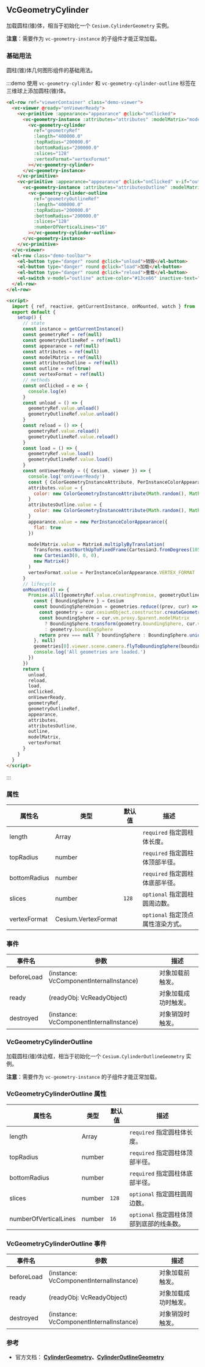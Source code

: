 ## VcGeometryCylinder

加载圆柱(锥)体，相当于初始化一个 `Cesium.CylinderGeometry` 实例。

**注意**：需要作为 `vc-geometry-instance` 的子组件才能正常加载。

### 基础用法

圆柱(锥)体几何图形组件的基础用法。

:::demo 使用 `vc-geometry-cylinder` 和 `vc-geometry-cylinder-outline` 标签在三维球上添加圆柱(锥)体。

```html
<el-row ref="viewerContainer" class="demo-viewer">
  <vc-viewer @ready="onViewerReady">
    <vc-primitive :appearance="appearance" @click="onClicked">
      <vc-geometry-instance :attributes="attributes" :modelMatrix="modelMatrix">
        <vc-geometry-cylinder
          ref="geometryRef"
          :length="400000.0"
          :topRadius="200000.0"
          :bottomRadius="200000.0"
          :slices="128"
          :vertexFormat="vertexFormat"
        ></vc-geometry-cylinder>
      </vc-geometry-instance>
    </vc-primitive>
    <vc-primitive :appearance="appearance" @click="onClicked" v-if="outline">
      <vc-geometry-instance :attributes="attributesOutline" :modelMatrix="modelMatrix">
        <vc-geometry-cylinder-outline
          ref="geometryOutlineRef"
          :length="400000.0"
          :topRadius="200000.0"
          :bottomRadius="200000.0"
          :slices="128"
          :numberOfVerticalLines="16"
        ></vc-geometry-cylinder-outline>
      </vc-geometry-instance>
    </vc-primitive>
  </vc-viewer>
  <el-row class="demo-toolbar">
    <el-button type="danger" round @click="unload">销毁</el-button>
    <el-button type="danger" round @click="load">加载</el-button>
    <el-button type="danger" round @click="reload">重载</el-button>
    <el-switch v-model="outline" active-color="#13ce66" inactive-text="边框"> </el-switch>
  </el-row>
</el-row>

<script>
  import { ref, reactive, getCurrentInstance, onMounted, watch } from 'vue'
  export default {
    setup() {
      // state
      const instance = getCurrentInstance()
      const geometryRef = ref(null)
      const geometryOutlineRef = ref(null)
      const appearance = ref(null)
      const attributes = ref(null)
      const modelMatrix = ref(null)
      const attributesOutline = ref(null)
      const outline = ref(true)
      const vertexFormat = ref(null)
      // methods
      const onClicked = e => {
        console.log(e)
      }
      const unload = () => {
        geometryRef.value.unload()
        geometryOutlineRef.value.unload()
      }
      const reload = () => {
        geometryRef.value.reload()
        geometryOutlineRef.value.reload()
      }
      const load = () => {
        geometryRef.value.load()
        geometryOutlineRef.value.load()
      }
      const onViewerReady = ({ Cesium, viewer }) => {
        console.log('onViewerReady')
        const { ColorGeometryInstanceAttribute, PerInstanceColorAppearance, Matrix4, Cartesian3, Transforms } = Cesium
        attributes.value = {
          color: new ColorGeometryInstanceAttribute(Math.random(), Math.random(), Math.random(), 0.5)
        }
        attributesOutline.value = {
          color: new ColorGeometryInstanceAttribute(Math.random(), Math.random(), Math.random())
        }
        appearance.value = new PerInstanceColorAppearance({
          flat: true
        })

        modelMatrix.value = Matrix4.multiplyByTranslation(
          Transforms.eastNorthUpToFixedFrame(Cartesian3.fromDegrees(105.0, 35.0)),
          new Cartesian3(0, 0, 0),
          new Matrix4()
        )
        vertexFormat.value = PerInstanceColorAppearance.VERTEX_FORMAT
      }
      // lifecycle
      onMounted(() => {
        Promise.all([geometryRef.value.creatingPromise, geometryOutlineRef.value.creatingPromise]).then(geometries => {
          const { BoundingSphere } = Cesium
          const boundingSphereUnion = geometries.reduce((prev, cur) => {
            const geometry = cur.cesiumObject.constructor.createGeometry(cur.cesiumObject)
            const boundingSphere = cur.vm.proxy.$parent.modelMatrix
              ? BoundingSphere.transform(geometry.boundingSphere, cur.vm.proxy.$parent.modelMatrix)
              : geometry.boundingSphere
            return prev === null ? boundingSphere : BoundingSphere.union(prev, boundingSphere)
          }, null)
          geometries[0].viewer.scene.camera.flyToBoundingSphere(boundingSphereUnion)
          console.log('All geometries are loaded.')
        })
      })
      return {
        unload,
        reload,
        load,
        onClicked,
        onViewerReady,
        geometryRef,
        geometryOutlineRef,
        appearance,
        attributes,
        attributesOutline,
        outline,
        modelMatrix,
        vertexFormat
      }
    }
  }
</script>
```

:::

### 属性

| 属性名       | 类型   | 默认值 | 描述                              |
| ------------ | ------ | ------ | --------------------------------- |
| length       | Array  |        | `required` 指定圆柱体长度。       |
| topRadius    | number |        | `required` 指定圆柱体顶部半径。   |
| bottomRadius | number |        | `required` 指定圆柱体底部半径。   |
| slices       | number | `128`  | `optional` 指定圆柱圆周边数。     |
| vertexFormat | Cesium.VertexFormat |        | `optional` 指定顶点属性渲染方式。 |

### 事件

| 事件名     | 参数                                    | 描述                 |
| ---------- | --------------------------------------- | -------------------- |
| beforeLoad | (instance: VcComponentInternalInstance) | 对象加载前触发。     |
| ready      | (readyObj: VcReadyObject)               | 对象加载成功时触发。 |
| destroyed  | (instance: VcComponentInternalInstance) | 对象销毁时触发。     |

### VcGeometryCylinderOutline

加载圆柱(锥)体边框，相当于初始化一个 `Cesium.CylinderOutlineGeometry` 实例。

**注意**：需要作为 `vc-geometry-instance` 的子组件才能正常加载。

### VcGeometryCylinderOutline 属性

| 属性名                | 类型   | 默认值 | 描述                                      |
| --------------------- | ------ | ------ | ----------------------------------------- |
| length                | Array  |        | `required` 指定圆柱体长度。               |
| topRadius             | number |        | `required` 指定圆柱体顶部半径。           |
| bottomRadius          | number |        | `required` 指定圆柱体底部半径。           |
| slices                | number | `128`  | `optional` 指定圆柱圆周边数。             |
| numberOfVerticalLines | number | `16`   | `optional` 指定圆柱体顶部到底部的线条数。 |

### VcGeometryCylinderOutline 事件

| 事件名     | 参数                                    | 描述                 |
| ---------- | --------------------------------------- | -------------------- |
| beforeLoad | (instance: VcComponentInternalInstance) | 对象加载前触发。     |
| ready      | (readyObj: VcReadyObject)               | 对象加载成功时触发。 |
| destroyed  | (instance: VcComponentInternalInstance) | 对象销毁时触发。     |

### 参考

- 官方文档： **[CylinderGeometry](https://cesium.com/docs/cesiumjs-ref-doc/CylinderGeometry.html)、[CylinderOutlineGeometry](https://cesium.com/docs/cesiumjs-ref-doc/CylinderOutlineGeometry.html)**
